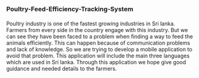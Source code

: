 ### Poultry-Feed-Efficiency-Tracking-System

####
Poultry industry is one of the fastest growing industries in Sri lanka. Farmers from every side in the country engage with this industry. But we can see they have been faced to a problem when finding a way to feed the animals efficiently. This can happen because of communication problems and lack of knowledge. So  we are trying to develop a mobile application to avoid that problem. This application will include the main three languages which are used in Sri lanka. Through this application we hope give good guidance and needed details to the farmers. 

